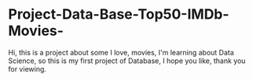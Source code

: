 # Project-Data-Base-Top50-IMDb-Movies-
Hi, this is a project about some I love, movies, I'm learning about Data Science, so this is my first project of Database, I hope you like, thank you for viewing.
